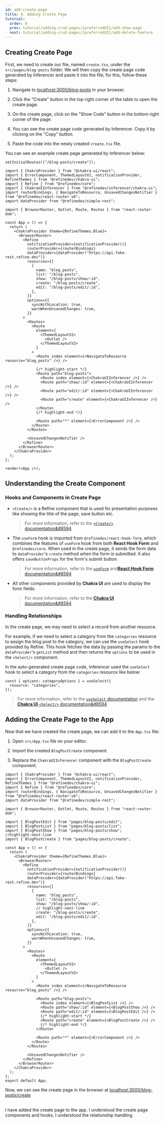 ```yaml
---
id: add-create-page
title: 4. Adding Create Page
tutorial:
  order: 0
  prev: tutorial/adding-crud-pages/{preferredUI}/add-show-page
  next: tutorial/adding-crud-pages/{preferredUI}/add-delete-feature
---
```


## Creating Create Page

First, we need to create our file, named `create.tsx`, under the `src/pages/blog-posts` folder. We will then copy the create page code generated by Inferencer and paste it into the file; for this, follow these steps:

1. Navigate to <a href="http://localhost:3000/blog-posts" rel="noopener noreferrer nofollow">localhost:3000/blog-posts</a> in your browser.

2. Click the "Create" button in the top right corner of the table to open the create page.

3. On the create page, click on the "Show Code" button in the bottom right corner of the page.

4. You can see the create page code generated by Inferencer. Copy it by clicking on the "Copy" button.

5. Paste the code into the newly created `create.tsx` file.

You can see an example create page generated by Inferencer below:

```tsx live previewOnly previewHeight=600px url=http://localhost:3000/blog-posts/create
setInitialRoutes(["/blog-posts/create"]);

import { ChakraProvider } from "@chakra-ui/react";
import { ErrorComponent, ThemedLayoutV2, notificationProvider, RefineThemes } from "@refinedev/chakra-ui";
import { Refine } from "@refinedev/core";
import { ChakraUIInferencer } from "@refinedev/inferencer/chakra-ui";
import routerBindings, { NavigateToResource, UnsavedChangesNotifier } from "@refinedev/react-router-v6";
import dataProvider from "@refinedev/simple-rest";

import { BrowserRouter, Outlet, Route, Routes } from "react-router-dom";

const App = () => {
  return (
    <ChakraProvider theme={RefineThemes.Blue}>
      <BrowserRouter>
        <Refine
          notificationProvider={notificationProvider()}
          routerProvider={routerBindings}
          dataProvider={dataProvider("https://api.fake-rest.refine.dev")}
          resources={[
            {
              name: "blog_posts",
              list: "/blog-posts",
              show: "/blog-posts/show/:id",
              create: "/blog-posts/create",
              edit: "/blog-posts/edit/:id",
            },
          ]}
          options={{
            syncWithLocation: true,
            warnWhenUnsavedChanges: true,
          }}
        >
          <Routes>
            <Route
              element={
                <ThemedLayoutV2>
                  <Outlet />
                </ThemedLayoutV2>
              }
            >
              <Route index element={<NavigateToResource resource="blog_posts" />} />

              {/* highlight-start */}
              <Route path="blog-posts">
                <Route index element={<ChakraUIInferencer />} />
                <Route path="show/:id" element={<ChakraUIInferencer />} />
                <Route path="edit/:id" element={<ChakraUIInferencer />} />
                <Route path="create" element={<ChakraUIInferencer />} />
              </Route>
              {/* highlight-end */}

              <Route path="*" element={<ErrorComponent />} />
            </Route>
          </Routes>

          <UnsavedChangesNotifier />
        </Refine>
      </BrowserRouter>
    </ChakraProvider>
  );
};

render(<App />);
```

## Understanding the Create Component

### Hooks and Components in Create Page

- `<Create/>` is a Refine component that is used for presentation purposes like showing the title of the page, save button etc.

  > For more information, refer to the [`<Create/>` documentation&#8594](/docs/ui-integrations/chakra-ui/components/basic-views/create)

- The `useForm` hook is imported from `@refinedev/react-hook-form`, which combines the features of `useForm` hook from both **React Hook Form** and `@refinedev/core`. When used in the create page, it sends the form data to `dataProvider`'s `create` method when the form is submitted. It also offers `saveButtonProps` for the form's submit button.

  > For more information, refer to the [`useForm`](/docs/packages/list-of-packages) and[**React Hook Form** documentation&#8594](https://react-hook-form.com/)

- All other components provided by **Chakra UI** are used to display the form fields.

  > For more information, refer to the [**Chakra UI** documentation&#8594](https://chakra-ui.com/)

### Handling Relationships

In the create page, we may need to select a record from another resource.

For example, if we need to select a category from the `categories` resource to assign the blog post to the category, we can use the `useSelect` hook provided by Refine. This hook fetches the data by passing the params to the `dataProvider`'s `getList` method and then returns the `options` to be used in the `<Select/>` component.

In the auto-generated create page code, Inferencer used the `useSelect` hook to select a category from the `categories` resource like below:

```tsx
const { options: categoryOptions } = useSelect({
  resource: "categories",
});
```

> For more information, refer to the [`useSelect` documentation](/docs/data/hooks/use-select) and the [**Chakra UI** `<Select/>` documentation&#8594](https://chakra-ui.com/docs/components/select/usage)

## Adding the Create Page to the App

Now that we have created the create page, we can add it to the `App.tsx` file:

1. Open `src/App.tsx` file on your editor.

2. Import the created `BlogPostCreate` component.

3. Replace the `ChakraUIInferencer` component with the `BlogPostCreate` component.

```tsx title="src/App.tsx"
import { ChakraProvider } from "@chakra-ui/react";
import { ErrorComponent, ThemedLayoutV2, notificationProvider, RefineThemes } from "@refinedev/chakra-ui";
import { Refine } from "@refinedev/core";
import routerBindings, { NavigateToResource, UnsavedChangesNotifier } from "@refinedev/react-router-v6";
import dataProvider from "@refinedev/simple-rest";

import { BrowserRouter, Outlet, Route, Routes } from "react-router-dom";

import { BlogPostEdit } from "pages/blog-posts/edit";
import { BlogPostList } from "pages/blog-posts/list";
import { BlogPostShow } from "pages/blog-posts/show";
//highlight-next-line
import { BlogPostCreate } from "pages/blog-posts/create";

const App = () => {
  return (
    <ChakraProvider theme={RefineThemes.Blue}>
      <BrowserRouter>
        <Refine
          notificationProvider={notificationProvider()}
          routerProvider={routerBindings}
          dataProvider={dataProvider("https://api.fake-rest.refine.dev")}
          resources={[
            {
              name: "blog_posts",
              list: "/blog-posts",
              show: "/blog-posts/show/:id",
              // highlight-next-line
              create: "/blog-posts/create",
              edit: "/blog-posts/edit/:id",
            },
          ]}
          options={{
            syncWithLocation: true,
            warnWhenUnsavedChanges: true,
          }}
        >
          <Routes>
            <Route
              element={
                <ThemedLayoutV2>
                  <Outlet />
                </ThemedLayoutV2>
              }
            >
              <Route index element={<NavigateToResource resource="blog_posts" />} />

              <Route path="blog-posts">
                <Route index element={<BlogPostList />} />
                <Route path="show/:id" element={<BlogPostShow />} />
                <Route path="edit/:id" element={<BlogPostEdit />} />
                {/* highlight-start */}
                <Route path="create" element={<BlogPostCreate />} />
                {/* highlight-end */}
              </Route>

              <Route path="*" element={<ErrorComponent />} />
            </Route>
          </Routes>

          <UnsavedChangesNotifier />
        </Refine>
      </BrowserRouter>
    </ChakraProvider>
  );
};
export default App;
```

Now, we can see the create page in the browser at <a href="http://localhost:3000/blog-posts/create" rel="noopener noreferrer nofollow">localhost:3000/blog-posts/create</a>

<br/>

<Checklist>

<ChecklistItem id="add-create-page-chakra-ui">
I have added the create page to the app.
</ChecklistItem>
<ChecklistItem id="add-create-page-chakra-ui-2">
I understood the create page components and hooks.
</ChecklistItem>
<ChecklistItem id="add-create-page-chakra-ui-3">
I understood the relationship handling.
</ChecklistItem>

</Checklist>

